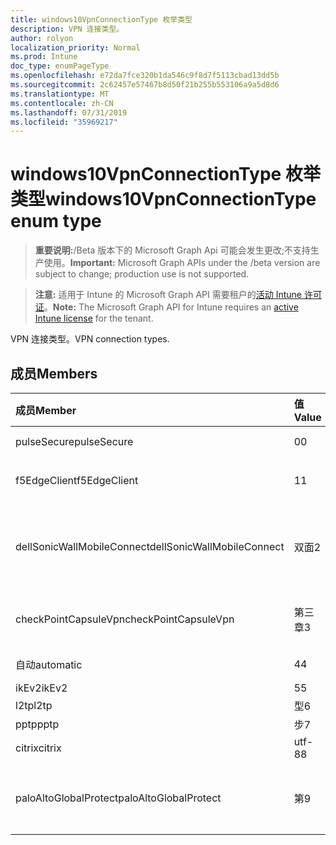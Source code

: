 ```yaml
---
title: windows10VpnConnectionType 枚举类型
description: VPN 连接类型。
author: rolyon
localization_priority: Normal
ms.prod: Intune
doc_type: enumPageType
ms.openlocfilehash: e72da7fce320b1da546c9f8d7f5113cbad13dd5b
ms.sourcegitcommit: 2c62457e57467b8d50f21b255b553106a9a5d8d6
ms.translationtype: MT
ms.contentlocale: zh-CN
ms.lasthandoff: 07/31/2019
ms.locfileid: "35969217"
---
```

# <a name="windows10vpnconnectiontype-enum-type"></a><span data-ttu-id="9d857-103">windows10VpnConnectionType 枚举类型</span><span class="sxs-lookup"><span data-stu-id="9d857-103">windows10VpnConnectionType enum type</span></span>

> <span data-ttu-id="9d857-104">**重要说明:**/Beta 版本下的 Microsoft Graph Api 可能会发生更改;不支持生产使用。</span><span class="sxs-lookup"><span data-stu-id="9d857-104">**Important:** Microsoft Graph APIs under the /beta version are subject to change; production use is not supported.</span></span>

> <span data-ttu-id="9d857-105">**注意:** 适用于 Intune 的 Microsoft Graph API 需要租户的[活动 Intune 许可证](https://go.microsoft.com/fwlink/?linkid=839381)。</span><span class="sxs-lookup"><span data-stu-id="9d857-105">**Note:** The Microsoft Graph API for Intune requires an [active Intune license](https://go.microsoft.com/fwlink/?linkid=839381) for the tenant.</span></span>

<span data-ttu-id="9d857-106">VPN 连接类型。</span><span class="sxs-lookup"><span data-stu-id="9d857-106">VPN connection types.</span></span>

## <a name="members"></a><span data-ttu-id="9d857-107">成员</span><span class="sxs-lookup"><span data-stu-id="9d857-107">Members</span></span>
|<span data-ttu-id="9d857-108">成员</span><span class="sxs-lookup"><span data-stu-id="9d857-108">Member</span></span>|<span data-ttu-id="9d857-109">值</span><span class="sxs-lookup"><span data-stu-id="9d857-109">Value</span></span>|<span data-ttu-id="9d857-110">说明</span><span class="sxs-lookup"><span data-stu-id="9d857-110">Description</span></span>|
|:---|:---|:---|
|<span data-ttu-id="9d857-111">pulseSecure</span><span class="sxs-lookup"><span data-stu-id="9d857-111">pulseSecure</span></span>|<span data-ttu-id="9d857-112">0</span><span class="sxs-lookup"><span data-stu-id="9d857-112">0</span></span>|<span data-ttu-id="9d857-113">脉冲安全。</span><span class="sxs-lookup"><span data-stu-id="9d857-113">Pulse Secure.</span></span>|
|<span data-ttu-id="9d857-114">f5EdgeClient</span><span class="sxs-lookup"><span data-stu-id="9d857-114">f5EdgeClient</span></span>|<span data-ttu-id="9d857-115">1</span><span class="sxs-lookup"><span data-stu-id="9d857-115">1</span></span>|<span data-ttu-id="9d857-116">F5 边缘客户端。</span><span class="sxs-lookup"><span data-stu-id="9d857-116">F5 Edge Client.</span></span>|
|<span data-ttu-id="9d857-117">dellSonicWallMobileConnect</span><span class="sxs-lookup"><span data-stu-id="9d857-117">dellSonicWallMobileConnect</span></span>|<span data-ttu-id="9d857-118">双面</span><span class="sxs-lookup"><span data-stu-id="9d857-118">2</span></span>|<span data-ttu-id="9d857-119">戴尔 SonicWALL 移动连接。</span><span class="sxs-lookup"><span data-stu-id="9d857-119">Dell SonicWALL Mobile Connection.</span></span>|
|<span data-ttu-id="9d857-120">checkPointCapsuleVpn</span><span class="sxs-lookup"><span data-stu-id="9d857-120">checkPointCapsuleVpn</span></span>|<span data-ttu-id="9d857-121">第三章</span><span class="sxs-lookup"><span data-stu-id="9d857-121">3</span></span>|<span data-ttu-id="9d857-122">检查点胶囊 VPN。</span><span class="sxs-lookup"><span data-stu-id="9d857-122">Check Point Capsule VPN.</span></span>|
|<span data-ttu-id="9d857-123">自动</span><span class="sxs-lookup"><span data-stu-id="9d857-123">automatic</span></span>|<span data-ttu-id="9d857-124">4</span><span class="sxs-lookup"><span data-stu-id="9d857-124">4</span></span>|<span data-ttu-id="9d857-125">自动。</span><span class="sxs-lookup"><span data-stu-id="9d857-125">Automatic.</span></span>|
|<span data-ttu-id="9d857-126">ikEv2</span><span class="sxs-lookup"><span data-stu-id="9d857-126">ikEv2</span></span>|<span data-ttu-id="9d857-127">5</span><span class="sxs-lookup"><span data-stu-id="9d857-127">5</span></span>|<span data-ttu-id="9d857-128">IKEv2.</span><span class="sxs-lookup"><span data-stu-id="9d857-128">IKEv2.</span></span>|
|<span data-ttu-id="9d857-129">l2tp</span><span class="sxs-lookup"><span data-stu-id="9d857-129">l2tp</span></span>|<span data-ttu-id="9d857-130">型</span><span class="sxs-lookup"><span data-stu-id="9d857-130">6</span></span>|<span data-ttu-id="9d857-131">L2TP.</span><span class="sxs-lookup"><span data-stu-id="9d857-131">L2TP.</span></span>|
|<span data-ttu-id="9d857-132">pptp</span><span class="sxs-lookup"><span data-stu-id="9d857-132">pptp</span></span>|<span data-ttu-id="9d857-133">步</span><span class="sxs-lookup"><span data-stu-id="9d857-133">7</span></span>|<span data-ttu-id="9d857-134">PPTP.</span><span class="sxs-lookup"><span data-stu-id="9d857-134">PPTP.</span></span>|
|<span data-ttu-id="9d857-135">citrix</span><span class="sxs-lookup"><span data-stu-id="9d857-135">citrix</span></span>|<span data-ttu-id="9d857-136">utf-8</span><span class="sxs-lookup"><span data-stu-id="9d857-136">8</span></span>|<span data-ttu-id="9d857-137">Citrix.</span><span class="sxs-lookup"><span data-stu-id="9d857-137">Citrix.</span></span>|
|<span data-ttu-id="9d857-138">paloAltoGlobalProtect</span><span class="sxs-lookup"><span data-stu-id="9d857-138">paloAltoGlobalProtect</span></span>|<span data-ttu-id="9d857-139">第</span><span class="sxs-lookup"><span data-stu-id="9d857-139">9</span></span>|<span data-ttu-id="9d857-140">Palo Alto 网络 GlobalProtect。</span><span class="sxs-lookup"><span data-stu-id="9d857-140">Palo Alto Networks GlobalProtect.</span></span>|






